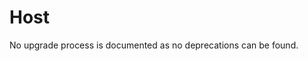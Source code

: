 <!-- NOTE: THIS FILE IS AUTOGENERATED. DO NOT EDIT BY HAND. -->
<!-- see templates/registry/markdown/attribute_namespace.md.j2 -->

# Host

No upgrade process is documented as no deprecations can be found.
